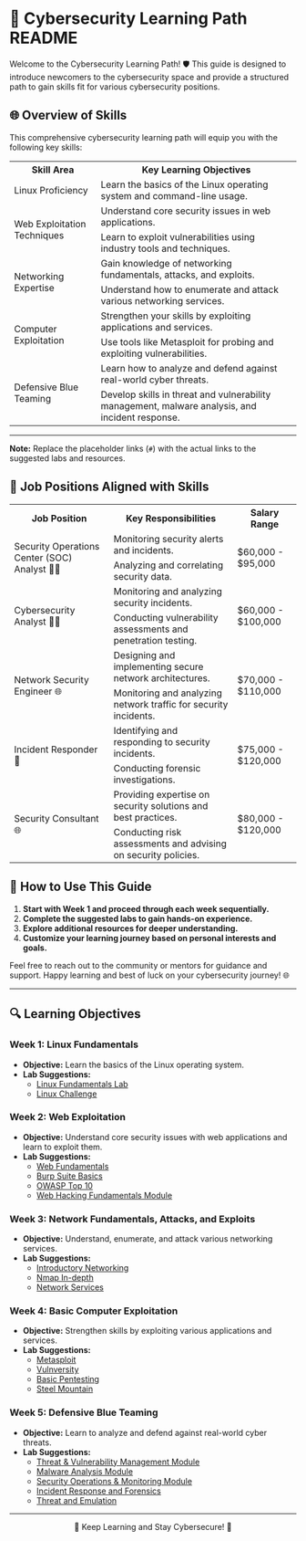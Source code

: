 # 🚀 Cybersecurity Learning Path README

Welcome to the Cybersecurity Learning Path! 🛡️ This guide is designed to introduce newcomers to the cybersecurity space and provide a structured path to gain skills fit for various cybersecurity positions.


## 🌐 Overview of Skills

This comprehensive cybersecurity learning path will equip you with the following key skills:
<table>
  <tr>
    <th>Skill Area</th>
    <th>Key Learning Objectives</th>
  </tr>
  <tr>
    <td>Linux Proficiency</td>
    <td>Learn the basics of the Linux operating system and command-line usage.</td>
  </tr>
  <tr>
  </tr>
  <tr>
    <td rowspan="2">Web Exploitation Techniques</td>
    <td>Understand core security issues in web applications.</td>
  </tr>
  <tr>
    <td>Learn to exploit vulnerabilities using industry tools and techniques.</td>
  </tr>
  <tr>
    <td rowspan="2">Networking Expertise</td>
    <td>Gain knowledge of networking fundamentals, attacks, and exploits.</td>
  </tr>
  <tr>
    <td>Understand how to enumerate and attack various networking services.</td>
  </tr>
  <tr>
    <td rowspan="2">Computer Exploitation</td>
    <td>Strengthen your skills by exploiting applications and services.</td>
  </tr>
  <tr>
    <td>Use tools like Metasploit for probing and exploiting vulnerabilities.</td>
  </tr>
  <tr>
    <td rowspan="2">Defensive Blue Teaming</td>
    <td>Learn how to analyze and defend against real-world cyber threats.</td>
  </tr>
  <tr>
    <td>Develop skills in threat and vulnerability management, malware analysis, and incident response.</td>
  </tr>
</table>


---

**Note:** Replace the placeholder links (`#`) with the actual links to the suggested labs and resources.

## 💼 Job Positions Aligned with Skills

<table>
  <tr>
    <th>Job Position</th>
    <th>Key Responsibilities</th>
    <th>Salary Range</th>
  </tr>
  <tr>
    <td rowspan="3">Security Operations Center (SOC) Analyst 👩‍💻</td>
    <td>Monitoring security alerts and incidents.</td>
    <td rowspan="3">$60,000 - $95,000</td>
  </tr>
  <tr>
    <td>Analyzing and correlating security data.</td>
  </tr>
  <tr>
  </tr>
  <tr>
    <td rowspan="3">Cybersecurity Analyst 🕵️‍♂️</td>
    <td>Monitoring and analyzing security incidents.</td>
    <td rowspan="3">$60,000 - $100,000</td>
  </tr>
  <tr>
    <td>Conducting vulnerability assessments and penetration testing.</td>
  </tr>
  <tr>
  </tr>
  <tr>
    <td rowspan="3">Network Security Engineer 🌐</td>
    <td>Designing and implementing secure network architectures.</td>
    <td rowspan="3">$70,000 - $110,000</td>
  </tr>
  <tr>
    <td>Monitoring and analyzing network traffic for security incidents.</td>
  </tr>
  <tr>
  </tr>
  <tr>
    <td rowspan="3">Incident Responder 🚨</td>
    <td>Identifying and responding to security incidents.</td>
    <td rowspan="3">$75,000 - $120,000</td>
  </tr>
  <tr>
    <td>Conducting forensic investigations.</td>
  </tr>
  <tr>
  </tr>
  <tr>
    <td rowspan="3">Security Consultant 🌐</td>
    <td>Providing expertise on security solutions and best practices.</td>
    <td rowspan="3">$80,000 - $120,000</td>
  </tr>
  <tr>
    <td>Conducting risk assessments and advising on security policies.</td>
  </tr>
  <tr>
  </tr>
</table>


 

## 📖 How to Use This Guide

1. **Start with Week 1 and proceed through each week sequentially.**
2. **Complete the suggested labs to gain hands-on experience.**
3. **Explore additional resources for deeper understanding.**
4. **Customize your learning journey based on personal interests and goals.**

Feel free to reach out to the community or mentors for guidance and support. Happy learning and best of luck on your cybersecurity journey! 🌐

---

## 🔍 Learning Objectives

### Week 1: Linux Fundamentals
- **Objective:** Learn the basics of the Linux operating system.
- **Lab Suggestions:**
  - [Linux Fundamentals Lab](#)
  - [Linux Challenge](#)

### Week 2: Web Exploitation
- **Objective:** Understand core security issues with web applications and learn to exploit them.
- **Lab Suggestions:**
  - [Web Fundamentals](#)
  - [Burp Suite Basics](#)
  - [OWASP Top 10](#)
  - [Web Hacking Fundamentals Module](#)

### Week 3: Network Fundamentals, Attacks, and Exploits
- **Objective:** Understand, enumerate, and attack various networking services.
- **Lab Suggestions:**
  - [Introductory Networking](#)
  - [Nmap In-depth](#)
  - [Network Services](#)

### Week 4: Basic Computer Exploitation
- **Objective:** Strengthen skills by exploiting various applications and services.
- **Lab Suggestions:**
  - [Metasploit](#)
  - [Vulnversity](#)
  - [Basic Pentesting](#)
  - [Steel Mountain](#)

### Week 5: Defensive Blue Teaming
- **Objective:** Learn to analyze and defend against real-world cyber threats.
- **Lab Suggestions:**
  - [Threat & Vulnerability Management Module](#)
  - [Malware Analysis Module](#)
  - [Security Operations & Monitoring Module](#)
  - [Incident Response and Forensics](#)
  - [Threat and Emulation](#)



---

<p align="center">🔐 Keep Learning and Stay Cybersecure! 🔐</p>
